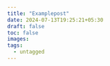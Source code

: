 ```yaml
---
title: "Examplepost"
date: 2024-07-13T19:25:21+05:30
draft: false
toc: false
images:
tags:
  - untagged
---
```


